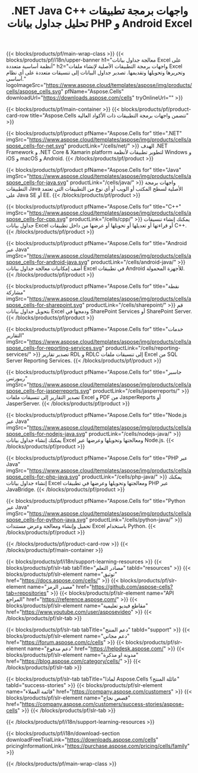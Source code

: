 ﻿---
title: .NET Java C++ واجهات برمجة تطبيقات تحليل جداول بيانات PHP و Android Excel 
weight: 10
url: /ar/family
description: مكتبات لقراءة الكتابة ومعالجة ملفات Microsoft Excel في .NET Java C++ تطبيقات Android و SharePoint. تصدير أوراق العمل في SSRS و JasperReports
---
{{< blocks/products/pf/main-wrap-class >}}
{{< blocks/products/pf/i18n/upper-banner h1="معالجة جداول بيانات Excel على أنظمة أساسية متعددة" h2="واجهات برمجة التطبيقات الأصلية لإنشاء ملفات Excel وتحريرها وتحويلها وتقديمها. تصدير جداول البيانات إلى تنسيقات متعددة على أي نظام أساسي." logoImageSrc="https://www.aspose.cloud/templates/aspose/img/products/cells/aspose_cells.svg" pfName="Aspose.Cells" downloadUrl="https://downloads.aspose.com/cells" tryOnlineUrl="" >}}

{{< blocks/products/pf/main-container >}}
{{< blocks/products/pf/product-card-row title="Aspose.Cells تتضمن واجهات برمجة التطبيقات ذات الأكواد العالية" >}}

{{< blocks/products/pf/product pfName="Aspose.Cells for" title=".NET" imgSrc="https://www.aspose.cloud/templates/aspose/img/products/cells/aspose_cells-for-net.svg" productLink="/cells/net/" >}}
الهدف .NET Framework و .NET Core & Xamarin platform لتطوير تطبيقات لأنظمة Windows و iOS و macOS و Android.
{{< /blocks/products/pf/product >}}

{{< blocks/products/pf/product pfName="Aspose.Cells for" title="Java" imgSrc="https://www.aspose.cloud/templates/aspose/img/products/cells/aspose_cells-for-java.svg" productLink="/cells/java/" >}}
واجهات برمجة التطبيقات Java الأصلية لسطح المكتب أو الويب أو أي نوع من التطبيقات التي تعتمد على Java SE أو EE.
{{< /blocks/products/pf/product >}}

{{< blocks/products/pf/product pfName="Aspose.Cells for" title="C++" imgSrc="https://www.aspose.cloud/templates/aspose/img/products/cells/aspose_cells-for-cpp.svg" productLink="/cells/cpp/" >}}
يمكنك إنشاء تنسيقات جداول بيانات Excel أو قراءتها أو تعديلها أو تحويلها أو عرضها من داخل تطبيقات C++.
{{< /blocks/products/pf/product >}}

{{< blocks/products/pf/product pfName="Aspose.Cells for" title="Android عبر Java" imgSrc="https://www.aspose.cloud/templates/aspose/img/products/cells/aspose_cells-for-android-java.svg" productLink="/cells/android-java/" >}}
أضف إمكانيات معالجة جداول بيانات Excel في تطبيقات Android للأجهزة المحمولة.
{{< /blocks/products/pf/product >}}

{{< blocks/products/pf/product pfName="Aspose.Cells for" title="نقطة مشاركة" imgSrc="https://www.aspose.cloud/templates/aspose/img/products/cells/aspose_cells-for-sharepoint.svg" productLink="/cells/sharepoint/" >}}
قم بتحويل جداول بيانات Excel ودمجها في SharePoint Services أو SharePoint Server.
{{< /blocks/products/pf/product >}}

{{< blocks/products/pf/product pfName="Aspose.Cells for" title="خدمات التقارير" imgSrc="https://www.aspose.cloud/templates/aspose/img/products/cells/aspose_cells-for-reporting-services.svg" productLink="/cells/reporting-services/" >}}
تصدير تقارير RDL و RDLC إلى تنسيقات ملفات Excel من SQL Server Reporting Services.
{{< /blocks/products/pf/product >}}

{{< blocks/products/pf/product pfName="Aspose.Cells for" title="جاسبر ريبورتس" imgSrc="https://www.aspose.cloud/templates/aspose/img/products/cells/aspose_cells-for-jasperreports.svg" productLink="/cells/jasperreports/" >}}
تصدير التقارير إلى تنسيقات ملفات Excel و PDF من JasperReports أو JasperServer.
{{< /blocks/products/pf/product >}}

{{< blocks/products/pf/product pfName="Aspose.Cells for" title="Node.js عبر Java" imgSrc="https://www.aspose.cloud/templates/aspose/img/products/cells/aspose_cells-for-nodejs-java.svg" productLink="/cells/nodejs-java/" >}}
يمكنك إنشاء جداول بيانات Excel ومعالجتها وتحويلها وعرضها عبر Node.js.
{{< /blocks/products/pf/product >}}

{{< blocks/products/pf/product pfName="Aspose.Cells for" title="PHP عبر Java" imgSrc="https://www.aspose.cloud/templates/aspose/img/products/cells/aspose_cells-for-php-java.svg" productLink="/cells/php-java/" >}}
يمكنك إنشاء جداول بيانات Excel ومعالجتها وتحويلها وعرضها في تطبيقات PHP عبر JavaBridge.
{{< /blocks/products/pf/product >}}

{{< blocks/products/pf/product pfName="Aspose.Cells for" title="Python عبر Java" imgSrc="https://www.aspose.cloud/templates/aspose/img/products/cells/aspose_cells-for-python-java.svg" productLink="/cells/python-java/" >}}
تحميل وإنشاء ومعالجة وعرض مستندات Excel باستخدام Python.
{{< /blocks/products/pf/product >}}

{{< /blocks/products/pf/product-card-row >}}
{{< /blocks/products/pf/main-container >}}

{{< blocks/products/pf/i18n/support-learning-resources >}}
{{< blocks/products/pf/slr-tab tabTitle="مصادر التعلم" tabId="resources" >}}
{{< blocks/products/pf/slr-element name="توثيق" href="https://docs.aspose.com/cells/" >}}
{{< blocks/products/pf/slr-element name="مصدر الرمز" href="https://github.com/aspose-cells?tab=repositories" >}}
{{< blocks/products/pf/slr-element name="API المراجع" href="https://reference.aspose.com/" >}}
{{< blocks/products/pf/slr-element name="مقاطع فيديو تعليمية" href="https://www.youtube.com/user/asposevideo" >}}
{{< /blocks/products/pf/slr-tab >}}

{{< blocks/products/pf/slr-tab tabTitle="دعم المنتج" tabId="support" >}}
{{< blocks/products/pf/slr-element name="دعم مجاني" href="https://forum.aspose.com/c/cells" >}}
{{< blocks/products/pf/slr-element name="دعم مدفوع" href="https://helpdesk.aspose.com/" >}}
{{< blocks/products/pf/slr-element name="مدونة او مذكرة" href="https://blog.aspose.com/category/cells/" >}}
{{< /blocks/products/pf/slr-tab >}}

{{< blocks/products/pf/slr-tab tabTitle="لماذا Aspose.Cells عائلة المنتج؟" tabId="success-stories" >}}
{{< blocks/products/pf/slr-element name="قائمة العملاء" href="https://company.aspose.com/customers" >}}
{{< blocks/products/pf/slr-element name="قصص نجاح" href="https://company.aspose.com/customers/success-stories/aspose-cells" >}}
{{< /blocks/products/pf/slr-tab >}}

{{< /blocks/products/pf/i18n/support-learning-resources >}}

{{< blocks/products/pf/i18n/download-section downloadFreeTrialLink="https://downloads.aspose.com/cells" pricingInformationLink="https://purchase.aspose.com/pricing/cells/family" >}}

{{< /blocks/products/pf/main-wrap-class >}}